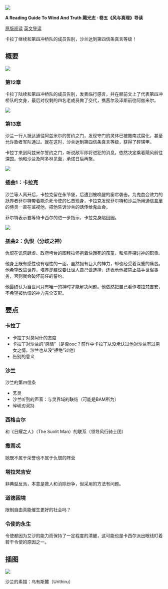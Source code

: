 ![](https://reactormag.com/wp-content/uploads/2024/07/Wind-and-Truth-series-header-simplified-1100x550.png)

**A Reading Guide To Wind And Truth
飓光志 · 卷五《风与真理》导读**

[原版阅读](https://reactormag.com/read-wind-and-truth-by-brandon-sanderson-chapters-12-and-13/)
[英文导读](https://reactormag.com/wind-and-truth-read-along-discussion-chapters-12-and-13/)

卡拉丁继续和第四冲桥队的成员告别，沙兰达到第四信条真言等级！

## 概要

![](https://reactormag.com/wp-content/uploads/2024/09/Wind-and-Truth-Chapter-Arch-Chapter-12-1100x662.png)

### 第12章

卡拉丁陆续和第四冲桥队的成员告别，发表临行感言，并在额前文上了代表第四冲桥队的文身，最后对仅剩的四名老成员做了交代，携茜尔及泽斯前往阿兹米尔。

![](https://reactormag.com/wp-content/uploads/2024/09/Wind-and-Truth-Chapter-Arch-Chapter-13-1100x608.png)

### 第13章

沙兰一行人抵达通往阿兹米尔的誓约之门，发现守门的灵体已被撒南忒腐化，甚至允许歌者军队通过。就在这时，沙兰达到第四信条真言等级，获得了碎瑛甲。

卡拉丁来到阿兹米尔誓约之门，听说敌军即将进犯的消息，依然决定乘着飓风前往深国。他和沙兰及阿多林见面，承诺日后再聚。

![](https://reactormag.com/wp-content/uploads/2024/09/Wind-and-Truth-Chapter-Arch-Interlude-1-1100x640.png)

### 插曲1：卡拉克

沙兰等人离开后，卡拉克留在永节堡，后遭到被唤醒的窗帘袭击。为鬼血会效力的跃界者菲尔特带着能杀死令使的匕首现身，卡拉克发现菲尔特和沙兰所用通信盒里的侍灵一直在监视他，把他告诉沙兰的话传给鬼血会。

菲尔特表示要等待卡西尔的进一步指示，卡拉克身陷囹圄。

![](https://reactormag.com/wp-content/uploads/2024/09/Wind-and-Truth-Chapter-Arch-Interlude-2-1100x589.png)

### 插曲2：仇恨（分歧之神）

仇恨在饥荒肆虐、政府垮台的图拜拉怀抱着快饿死的孩童，和培养探讨神的职责。

他身上既有感性也有理性的一面，虽然拥有巨大的神力，却也经受着深重的痛苦。他希望改进世界，培养却建议要让世人自己做选择，还表示他被禁止插手世俗事务，否则就会破坏前任的誓约。

他最终认为当世间只有唯一的神时才能解决问题。他依然把自己看作塔拉梵吉安，不希望被仇恨的神力完全支配。

## 要点

### 卡拉丁
- 卡拉丁对莫阿什的态度
- 卡拉丁对沙兰的“感情”（是否ooc？前作中卡拉丁从没承认过他对沙兰有过男女之情，沙兰也从没“拒绝”过他）
- 告别的意义

### 沙兰
沙兰的第四信条
- 艺灵
- 沙兰听到的声音：与灵界域的联结（可能是BAM所为）
- 碎瑛刃双持

### 西格吉尔
和《日耀之人》（The Sunlit Man）的联系（领导风行骑士团）

### 撒南忒
她既不属于荣誉也不属于仇恨的阵营

### 塔拉梵吉安
非典型反派，本意是救人和消除纷争，但采用的方法有问题。

### 道德困境
限制自由真能催生更好的社会吗？

### 令使的永生
令使都因为艾沙的能力而保持了一定程度的清醒，这可能也是卡西尔派出眼线盯着若干令使的原因之一。

## 插图

![](https://reactormag.com/wp-content/uploads/2024/09/Wind-and-Truth-art-Urithiru.jpg)

沙兰的素描：乌有斯麓（Urithiru）